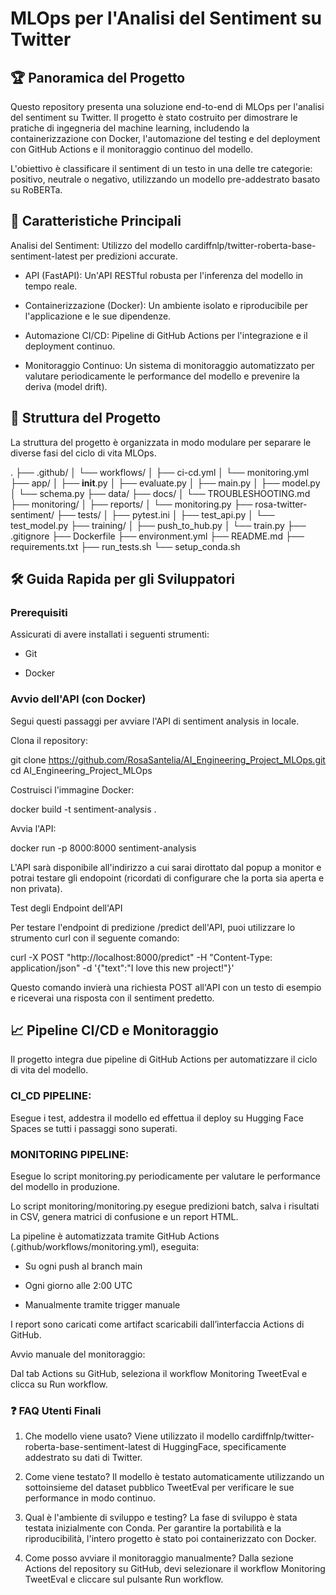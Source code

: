 # MLOps per l'Analisi del Sentiment su Twitter

## 🏆 Panoramica del Progetto

Questo repository presenta una soluzione end-to-end di MLOps per l'analisi del sentiment su Twitter. Il progetto è stato costruito per dimostrare le pratiche di ingegneria del machine learning, includendo la containerizzazione con Docker, l'automazione del testing e del deployment con GitHub Actions e il monitoraggio continuo del modello.

L'obiettivo è classificare il sentiment di un testo in una delle tre categorie: positivo, neutrale o negativo, utilizzando un modello pre-addestrato basato su RoBERTa.

## 🚀 Caratteristiche Principali

Analisi del Sentiment: Utilizzo del modello cardiffnlp/twitter-roberta-base-sentiment-latest per predizioni accurate.

- API (FastAPI): Un'API RESTful robusta per l'inferenza del modello in tempo reale.

- Containerizzazione (Docker): Un ambiente isolato e riproducibile per l'applicazione e le sue dipendenze.

- Automazione CI/CD: Pipeline di GitHub Actions per l'integrazione e il deployment continuo.

- Monitoraggio Continuo: Un sistema di monitoraggio automatizzato per valutare periodicamente le performance del modello e prevenire la deriva (model drift).

## 📂 Struttura del Progetto

La struttura del progetto è organizzata in modo modulare per separare le diverse fasi del ciclo di vita MLOps.

.
├── .github/
│   └── workflows/
│       ├── ci-cd.yml
│       └── monitoring.yml
├── app/
│   ├── __init__.py
│   ├── evaluate.py
│   ├── main.py
│   ├── model.py
│   └── schema.py
├── data/
├── docs/
│   └── TROUBLESHOOTING.md
├── monitoring/
│   ├── reports/
│   └── monitoring.py
├── rosa-twitter-sentiment/
├── tests/
│   ├── pytest.ini
│   ├── test_api.py
│   └── test_model.py
├── training/
│   ├── push_to_hub.py
│   └── train.py
├── .gitignore
├── Dockerfile
├── environment.yml
├── README.md
├── requirements.txt
├── run_tests.sh
└── setup_conda.sh

## 🛠 Guida Rapida per gli Sviluppatori

### Prerequisiti

Assicurati di avere installati i seguenti strumenti:

- Git

- Docker

### Avvio dell'API (con Docker)

Segui questi passaggi per avviare l'API di sentiment analysis in locale.

Clona il repository:

git clone https://github.com/RosaSantelia/AI_Engineering_Project_MLOps.git
cd AI_Engineering_Project_MLOps

Costruisci l'immagine Docker:

docker build -t sentiment-analysis .

Avvia l'API:

docker run -p 8000:8000 sentiment-analysis

L'API sarà disponibile all'indirizzo a cui sarai dirottato dal popup a monitor e potrai testare gli endopoint (ricordati di configurare che la porta sia aperta e non privata).

Test degli Endpoint dell'API

Per testare l'endpoint di predizione /predict dell'API, puoi utilizzare lo strumento curl con il seguente comando:

curl -X POST "http://localhost:8000/predict" -H "Content-Type: application/json" -d '{"text":"I love this new project!"}'

Questo comando invierà una richiesta POST all'API con un testo di esempio e riceverai una risposta con il sentiment predetto.

## 📈 Pipeline CI/CD e Monitoraggio

Il progetto integra due pipeline di GitHub Actions per automatizzare il ciclo di vita del modello.

### CI_CD PIPELINE:

Esegue i test, addestra il modello ed effettua il deploy su Hugging Face Spaces se tutti i passaggi sono superati.

### MONITORING PIPELINE:

Esegue lo script monitoring.py periodicamente per valutare le performance del modello in produzione.

Lo script monitoring/monitoring.py esegue predizioni batch, salva i risultati in CSV, genera matrici di confusione e un report HTML.

La pipeline è automatizzata tramite GitHub Actions (.github/workflows/monitoring.yml), eseguita:

- Su ogni push al branch main

- Ogni giorno alle 2:00 UTC

- Manualmente tramite trigger manuale

I report sono caricati come artifact scaricabili dall’interfaccia Actions di GitHub.

Avvio manuale del monitoraggio:

Dal tab Actions su GitHub, seleziona il workflow Monitoring TweetEval e clicca su Run workflow.

### ❓ FAQ Utenti Finali

1. Che modello viene usato?
Viene utilizzato il modello cardiffnlp/twitter-roberta-base-sentiment-latest di HuggingFace, specificamente addestrato su dati di Twitter.

2. Come viene testato?
Il modello è testato automaticamente utilizzando un sottoinsieme del dataset pubblico TweetEval per verificare le sue performance in modo continuo.

3. Qual è l'ambiente di sviluppo e testing?
La fase di sviluppo è stata testata inizialmente con Conda. Per garantire la portabilità e la riproducibilità, l'intero progetto è stato poi containerizzato con Docker.

4. Come posso avviare il monitoraggio manualmente?
Dalla sezione Actions del repository su GitHub, devi selezionare il workflow Monitoring TweetEval e cliccare sul pulsante Run workflow.
